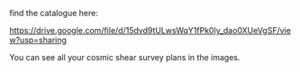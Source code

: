 find the catalogue here:

https://drive.google.com/file/d/15dvd9tULwsWqY1fPk0ly_dao0XUeVgSF/view?usp=sharing 

You can see all your cosmic shear survey plans in the images.
